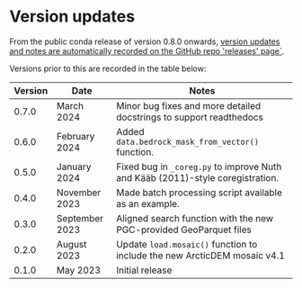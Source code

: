 # Version updates

From the public conda release of version 0.8.0 onwards, [version updates and notes are automatically recorded on the GitHub repo 'releases' page`](https://github.com/trchudley/pdemtools/releases). 

Versions prior to this are recorded in the table below:

| Version | Date | Notes |
| ------- | ---- | ----- |
| 0.7.0 | March 2024 | Minor bug fixes and more detailed docstrings to support readthedocs | 
| 0.6.0 | February 2024 | Added `data.bedrock_mask_from_vector()` function. |
| 0.5.0 | January 2024 | Fixed bug in `_coreg.py` to improve Nuth and Kääb (2011)-style coregistration. |
| 0.4.0 | November 2023 | Made batch processing script available as an example. |
| 0.3.0 | September 2023 | Aligned search function with the new PGC-provided GeoParquet files |
| 0.2.0 | August 2023 | Update `load.mosaic()` function to include the new ArcticDEM mosaic v4.1 |
| 0.1.0 | May 2023 | Initial release |
